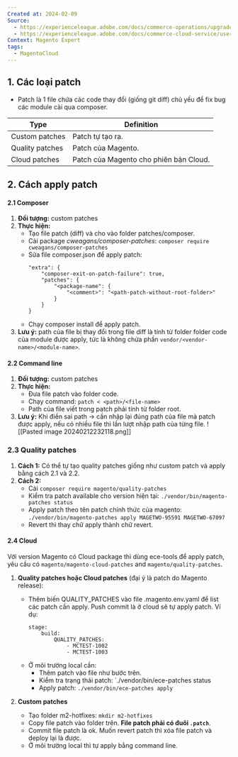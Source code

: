 ```yaml
---
Created at: 2024-02-09
Source:
  - https://experienceleague.adobe.com/docs/commerce-operations/upgrade-guide/patches/apply.html
  - https://experienceleague.adobe.com/docs/commerce-cloud-service/user-guide/develop/upgrade/apply-patches.html
Context: Magento Expert
tags:
  - MagentoCloud
---
```

## 1. Các loại patch

- Patch là 1 file chứa các code thay đổi (giống git diff) chủ yếu để fix bug các module cài qua composer.

| Type | Definition |
| ---- | ---- |
| Custom patches | Patch tự tạo ra. |
| Quality patches | Patch của Magento. |
| Cloud patches | Patch của Magento cho phiên bản Cloud. |

## 2. Cách apply patch

#### 2.1 Composer

1. **Đối tượng:** custom patches
2. **Thực hiện:** 
	- Tạo file patch (diff) và cho vào folder patches/composer.
	- Cài package *cweagans/composer-patches*: `composer require cweagans/composer-patches`
	- Sửa file composer.json để apply patch:
		```
		"extra": {
			"composer-exit-on-patch-failure": true,
			"patches": {
				"<package-name": {
					"<comment>": "<path-patch-without-root-folder>"
				}
			}
		}
		```
	- Chạy composer install để apply patch.
3. **Lưu ý:** path của file bị thay đổi trong file diff là tính từ folder folder code của module được apply, tức là không chứa phần `vendor/<vendor-name>/<module-name>`.

#### 2.2 Command line

1. **Đối tượng:** custom patches
2. **Thực hiện:**
	- Đưa file patch vào folder code.
	- Chạy command: `patch < <path>/<file-name>`
	- Path của file viết trong patch phải tính từ folder root.
3. **Lưu ý:** Khi điền sai path -> cần nhập lại đúng path của file mà patch được apply, nếu có nhiều file thì lần lượt nhập path của từng file.
	![[Pasted image 20240212232118.png]]

### 2.3 Quality patches

1. **Cách 1:** Có thể tự tạo quality patches giống như custom patch và apply bằng cách 2.1 và 2.2.
2. **Cách 2:**
	* Cài `composer require magento/quality-patches`
	* Kiểm tra patch available cho version hiện tại: `./vendor/bin/magento-patches status`
	* Apply patch theo tên patch chính thức của magento: `./vendor/bin/magento-patches apply MAGETWO-95591 MAGETWO-67097`
	- Revert thì thay chữ apply thành chữ revert.
#### 2.4 Cloud

 Với version Magento có Cloud package thì dùng ece-tools để apply patch, yêu cầu có `magento/magento-cloud-patches` and `magento/quality-patches`.
 
1. **Quality patches hoặc Cloud patches** (đại ý là patch do Magento release):
	- Thêm biến QUALITY_PATCHES vào file .magento.env.yaml để list các patch cần apply. Push commit là ở cloud sẽ tự apply patch. Ví dụ:
		```
		stage:
			build:
				QUALITY_PATCHES:
					- MCTEST-1002
					- MCTEST-1003
		```
	- Ở môi trường local cần:
		- Thêm patch vào file như bước trên.
		- Kiểm tra trạng thái patch: `./vendor/bin/ece-patches status
		- Apply patch: `./vendor/bin/ece-patches apply`

2. **Custom patches**
	- Tạo folder m2-hotfixes: `mkdir m2-hotfixes`
	- Copy file patch vào folder trên. **File patch phải có đuôi `.patch`**.
	- Commit file patch là ok. Muốn revert patch thì xóa file patch và deploy lại là được.
	- Ở môi trường local thì tự apply bằng command line.
